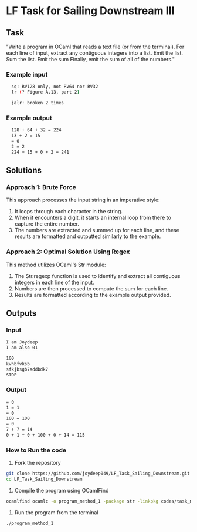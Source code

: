 # LF Task for Sailing Downstream III 

<h2>Task</h2> 

"Write a program in OCaml that reads a text file (or from the terminal). For each line of input, extract any contiguous integers into a list. Emit the list. Sum the list. Emit the sum Finally, emit the sum of all of the numbers."

<h3>Example input</h3>

```bash
  sq: RV128 only, not RV64 nor RV32
  lr (? Figure A.13, part 2)

  jalr: broken 2 times
```

<h3>Example output </h3>

```bash
  128 + 64 + 32 = 224
  13 + 2 = 15
  = 0
  2 = 2
  224 + 15 + 0 + 2 = 241
```

<h2>Solutions</h2>

<h3>Approach 1: Brute Force</h3>
This approach processes the input string in an imperative style:

1. It loops through each character in the string.
1. When it encounters a digit, it starts an internal loop from there to capture the entire number.
1. The numbers are extracted and summed up for each line, and these results are formatted and outputted similarly to the example.

<h3>Approach 2: Optimal Solution Using Regex</h3>
This method utilizes OCaml's Str module:

1. The Str.regexp function is used to identify and extract all contiguous integers in each line of the input.
1. Numbers are then processed to compute the sum for each line.
1. Results are formatted according to the example output provided.


<h2> Outputs </h2>

<h3> Input </h3>

```bash
I am Joydeep
I am also 01

100
kvhbfvksb
sfkjbsgb7addbdk7
STOP
```
<h3> Output </h3>

```bash
= 0
1 = 1
= 0
100 = 100
= 0
7 + 7 = 14
0 + 1 + 0 + 100 + 0 + 14 = 115
```

<h3> How to Run the code </h3>

 1. Fork the repository 

 ```bash
 git clone https://github.com/joydeep049/LF_Task_Sailing_Downstream.git
 cd LF_Task_Sailing_Downstream
 ```

 1. Compile the program using OCamlFind

 ```bash
 ocamlfind ocamlc -o program_method_1 -package str -linkpkg codes/task_method_1.ml
 ```

 1. Run the program from the terminal 

 ```bash
 ./program_method_1
 ```